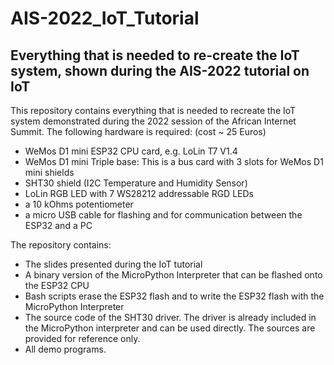# AIS-2022_IoT_Tutorial
## Everything that is needed to re-create the IoT system, shown during the AIS-2022 tutorial on IoT
This repository contains everything that is needed to recreate the IoT system demonstrated during the 2022 session of the African Internet Summit.
The following hardware is required: (cost ~ 25 Euros)
* WeMos D1 mini ESP32 CPU card, e.g. LoLin T7 V1.4
* WeMos D1 mini Triple base: This is a bus card with 3 slots for WeMos D1 mini shields
* SHT30 shield (I2C Temperature and Humidity Sensor)
* LoLin RGB LED with 7 WS28212 addressable RGD LEDs
* a 10 kOhms potentiometer
* a micro USB cable for flashing and for communication between the ESP32 and a PC

The repository contains:
* The slides presented during the IoT tutorial
* A binary version of the MicroPython Interpreter that can be flashed onto the ESP32 CPU
* Bash scripts erase the ESP32 flash and to write the ESP32 flash with the MicroPython Interpreter
* The source code of the SHT30 driver. The driver is already included in the MicroPython interpreter and can be used directly. The sources
are provided for reference only.
* All demo programs.
